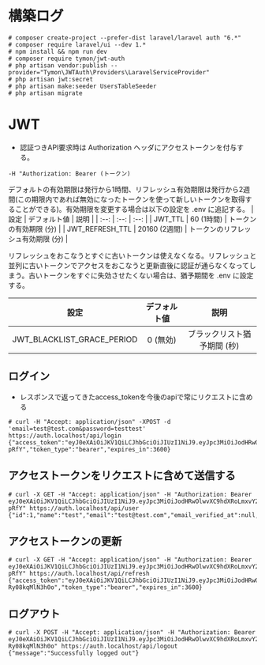 # 構築ログ
```
# composer create-project --prefer-dist laravel/laravel auth "6.*"
# composer require laravel/ui --dev 1.*
# npm install && npm run dev
# composer require tymon/jwt-auth
# php artisan vendor:publish --provider="Tymon\JWTAuth\Providers\LaravelServiceProvider"
# php artisan jwt:secret
# php artisan make:seeder UsersTableSeeder
# php artisan migrate
```

# JWT
- 認証つきAPI要求時は Authorization ヘッダにアクセストークンを付与する。
```
-H "Authorization: Bearer (トークン)
```

デフォルトの有効期限は発行から1時間、リフレッシュ有効期限は発行から2週間(この期限内であれば無効になったトークンを使って新しいトークンを取得することができる)。有効期限を変更する場合は以下の設定を .env に追記する。
| 設定 | デフォルト値 | 説明 |
| :--: | :--: | :--: |
| JWT_TTL | 60 (1時間) | トークンの有効期限 (分) |
| JWT_REFRESH_TTL | 20160 (2週間) | トークンのリフレッシュ有効期限 (分) |


リフレッシュをおこなうとすぐに古いトークンは使えなくなる。リフレッシュと並列に古いトークンでアクセスをおこなうと更新直後に認証が通らなくなってしまう。古いトークンをすぐに失効させたくない場合は、猶予期間を .env に設定する。

| 設定 | デフォルト値 | 説明 |
| :--: | :--: | :--: |
| JWT_BLACKLIST_GRACE_PERIOD | 0 (無効) | ブラックリスト猶予期間 (秒) |


## ログイン
- レスポンスで返ってきたaccess_tokenを今後のapiで常にリクエストに含める
```
# curl -H "Accept: application/json" -XPOST -d 'email=test@test.com&password=testtest' https://auth.localhost/api/login 
{"access_token":"eyJ0eXAiOiJKV1QiLCJhbGciOiJIUzI1NiJ9.eyJpc3MiOiJodHRwOlwvXC9hdXRoLmxvY2FsaG9zdFwvYXBpXC9sb2dpbiIsImlhdCI6MTYwMDE3NTM1OCwiZXhwIjoxNjAwMTc4OTU4LCJuYmYiOjE2MDAxNzUzNTgsImp0aSI6ImxRdk1SekhKaFdQb3hOMnAiLCJzdWIiOjEsInBydiI6IjIzYmQ1Yzg5NDlmNjAwYWRiMzllNzAxYzQwMDg3MmRiN2E1OTc2ZjcifQ.l_CH8ijCI8JWK8wqYF2CJ6RsyLm32NanFnkB0J-pRfY","token_type":"bearer","expires_in":3600}
```

## アクセストークンをリクエストに含めて送信する
```
# curl -X GET -H "Accept: application/json" -H "Authorization: Bearer eyJ0eXAiOiJKV1QiLCJhbGciOiJIUzI1NiJ9.eyJpc3MiOiJodHRwOlwvXC9hdXRoLmxvY2FsaG9zdFwvYXBpXC9sb2dpbiIsImlhdCI6MTYwMDE3NTM1OCwiZXhwIjoxNjAwMTc4OTU4LCJuYmYiOjE2MDAxNzUzNTgsImp0aSI6ImxRdk1SekhKaFdQb3hOMnAiLCJzdWIiOjEsInBydiI6IjIzYmQ1Yzg5NDlmNjAwYWRiMzllNzAxYzQwMDg3MmRiN2E1OTc2ZjcifQ.l_CH8ijCI8JWK8wqYF2CJ6RsyLm32NanFnkB0J-pRfY" https://auth.localhost/api/user
{"id":1,"name":"test","email":"test@test.com","email_verified_at":null,"created_at":null,"updated_at":null}
```

## アクセストークンの更新
```
# curl -X GET -H "Accept: application/json" -H "Authorization: Bearer eyJ0eXAiOiJKV1QiLCJhbGciOiJIUzI1NiJ9.eyJpc3MiOiJodHRwOlwvXC9hdXRoLmxvY2FsaG9zdFwvYXBpXC9sb2dpbiIsImlhdCI6MTYwMDE3NTM1OCwiZXhwIjoxNjAwMTc4OTU4LCJuYmYiOjE2MDAxNzUzNTgsImp0aSI6ImxRdk1SekhKaFdQb3hOMnAiLCJzdWIiOjEsInBydiI6IjIzYmQ1Yzg5NDlmNjAwYWRiMzllNzAxYzQwMDg3MmRiN2E1OTc2ZjcifQ.l_CH8ijCI8JWK8wqYF2CJ6RsyLm32NanFnkB0J-pRfY" https://auth.localhost/api/refresh
{"access_token":"eyJ0eXAiOiJKV1QiLCJhbGciOiJIUzI1NiJ9.eyJpc3MiOiJodHRwOlwvXC9hdXRoLmxvY2FsaG9zdFwvYXBpXC9yZWZyZXNoIiwiaWF0IjoxNjAwMTc1MzU4LCJleHAiOjE2MDAxNzkwMTgsIm5iZiI6MTYwMDE3NTQxOCwianRpIjoiUFp2cktWU3JWanU2NURNeSIsInN1YiI6MSwicHJ2IjoiMjNiZDVjODk0OWY2MDBhZGIzOWU3MDFjNDAwODcyZGI3YTU5NzZmNyJ9.jZybQbQWDLGdHpk1iPusrXwE1GrDI-Ry08kqMlN3h0o","token_type":"bearer","expires_in":3600}
```

## ログアウト
```
# curl -X POST -H "Accept: application/json" -H "Authorization: Bearer eyJ0eXAiOiJKV1QiLCJhbGciOiJIUzI1NiJ9.eyJpc3MiOiJodHRwOlwvXC9hdXRoLmxvY2FsaG9zdFwvYXBpXC9yZWZyZXNoIiwiaWF0IjoxNjAwMTc1MzU4LCJleHAiOjE2MDAxNzkwMTgsIm5iZiI6MTYwMDE3NTQxOCwianRpIjoiUFp2cktWU3JWanU2NURNeSIsInN1YiI6MSwicHJ2IjoiMjNiZDVjODk0OWY2MDBhZGIzOWU3MDFjNDAwODcyZGI3YTU5NzZmNyJ9.jZybQbQWDLGdHpk1iPusrXwE1GrDI-Ry08kqMlN3h0o" https://auth.localhost/api/logout
{"message":"Successfully logged out"}
```